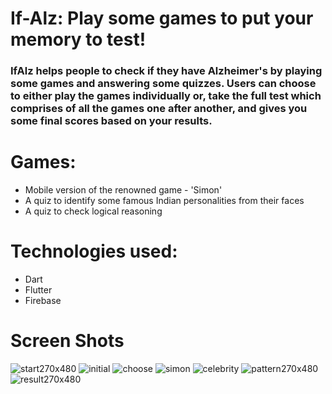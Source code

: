 # If-Alz: Play some games to put your memory to test!

### IfAlz helps people to check if they have Alzheimer's by playing some games and answering some quizzes. Users can choose to either play the games individually or, take the full test which comprises of all the games one after another, and gives you some final scores based on your results.


# Games:

- Mobile version of the renowned game - 'Simon'
- A quiz to identify some famous Indian personalities from their faces
- A quiz to check logical reasoning


# Technologies used:

- Dart
- Flutter
- Firebase

# Screen Shots

![start270x480](https://user-images.githubusercontent.com/51400182/74451944-65579e00-4ea6-11ea-8efe-c7cf9831b2e3.png)
![initial](https://user-images.githubusercontent.com/51400182/74449321-6c7cad00-4ea2-11ea-80f0-28d4f37747ed.gif)
![choose](https://user-images.githubusercontent.com/51400182/74448468-05122d80-4ea1-11ea-8e0d-79a9ee5e04bb.gif)
![simon](https://user-images.githubusercontent.com/51400182/74449862-32f87180-4ea3-11ea-9a42-557a2c09e4e6.gif)
![celebrity](https://user-images.githubusercontent.com/51400182/74450597-5374fb80-4ea4-11ea-942c-86c84e02b397.gif)
![pattern270x480](https://user-images.githubusercontent.com/51400182/74451780-23c6f300-4ea6-11ea-821d-524a7c587666.png)
![result270x480](https://user-images.githubusercontent.com/51400182/74451955-67216180-4ea6-11ea-94ca-d5117e49eb6b.png)


